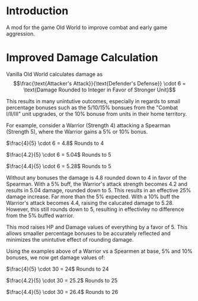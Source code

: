 # Introduction
A mod for the game Old World to improve combat and early game aggression.

# Improved Damage Calculation
Vanilla Old World calculates damage as $$\frac{\text{Attacker's Attack}}{\text{Defender's Defense}} \cdot 6 = \text{Damage Rounded to Integer in Favor of Stronger Unit}$$ 

This results in many unintutive outcomes, especially in regards to small percentage bonuses such as the 5/10/15% bonsues from the "Combat I/II/III" unit upgrades, or the 10% bonuse from units in their home territory. 

For example, consider a Warrior (Strength 4) attacking a Spearman (Strength 5), where the Warrior gains a 5% or 10% bonus.

$\frac{4}{5} \cdot 6 = 4.8$ Rounds to 4

$\frac{4.2}{5} \cdot 6 = 5.04$ Rounds to 5

$\frac{4.4}{5} \cdot 6 = 5.28$ Rounds to 5

Without any bonuses the damage is 4.8 rounded down to 4 in favor of the Spearman. With a 5% buff, the Warrior's attack strength becomes 4.2 and results in 5.04 damage, rounded down to 5. This results in an effective 25% damage increase. Far more than the 5% expected. With a 10% buff the Warrior's attack becomes 4.4, raising the calucated damage to 5.28. However, this still rounds down to 5, resulting in effectivley no difference from the 5% buffed warrior. 


This mod raises HP and Damage values of everything by a favor of 5. This allows smaaller percentage bonuses to be accurately reflected and minimizes the unintutive effect of rounding damage. 

Using the examples above of a Warrior vs a Spearmen at base, 5% and 10% bonuses, we now get damage values of:

$\frac{4}{5} \cdot 30 = 24$ Rounds to 24

$\frac{4.2}{5} \cdot 30 = 25.2$ Rounds to 25

$\frac{4.4}{5} \cdot 30 = 26.4$ Rounds to 26
